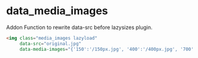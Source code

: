 # data_media_images
Addon Function to rewrite data-src before lazysizes plugin.
```html
<img class="media_images lazyload" 
     data-src="original.jpg" 
     data-media-images="{'150':'/150px.jpg', '400':'/400px.jpg', '700':'/700px.jpg'}" >
```
